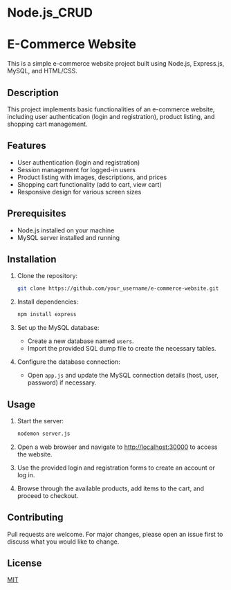 # Node.js_CRUD
# E-Commerce Website

This is a simple e-commerce website project built using Node.js, Express.js, MySQL, and HTML/CSS.

## Description

This project implements basic functionalities of an e-commerce website, including user authentication (login and registration), product listing, and shopping cart management.

## Features

- User authentication (login and registration)
- Session management for logged-in users
- Product listing with images, descriptions, and prices
- Shopping cart functionality (add to cart, view cart)
- Responsive design for various screen sizes

## Prerequisites

- Node.js installed on your machine
- MySQL server installed and running

## Installation

1. Clone the repository:

   ```bash
   git clone https://github.com/your_username/e-commerce-website.git
   ```

2. Install dependencies:

   ```bash
   npm install express
   ```

3. Set up the MySQL database:

   - Create a new database named `users`.
   - Import the provided SQL dump file to create the necessary tables.

4. Configure the database connection:

   - Open `app.js` and update the MySQL connection details (host, user, password) if necessary.

## Usage

1. Start the server:

   ```bash
   nodemon server.js
   ```

2. Open a web browser and navigate to [http://localhost:30000](http://localhost:30000) to access the website.

3. Use the provided login and registration forms to create an account or log in.

4. Browse through the available products, add items to the cart, and proceed to checkout.

## Contributing

Pull requests are welcome. For major changes, please open an issue first to discuss what you would like to change.

## License

[MIT](https://choosealicense.com/licenses/mit/)

